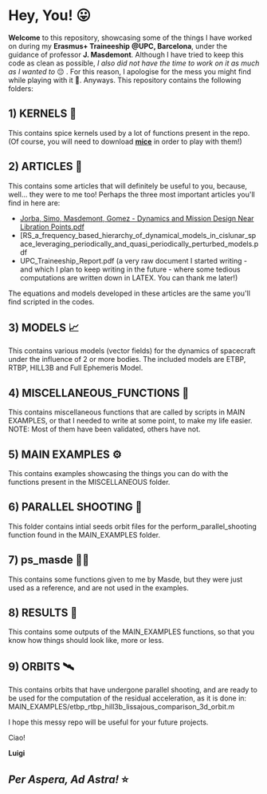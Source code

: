 # Hey, You! 😛 
**Welcome** to this repository, showcasing some of the things I have worked on during my **Erasmus+ Traineeship** **@UPC, Barcelona**, under the guidance of professor **J. Masdemont**. 
Although I have tried to keep this code as clean as possible, _I also did not have the time to work on it as much as I wanted to_ 😔 . 
For this reason, I apologise for the mess you might find while playing with it 👀.
Anyways. 
This repository contains the following folders:
## 1) KERNELS 🚀
  This contains spice kernels used by a lot of functions present in the repo. (Of course, you will need to download [**mice**](https://naif.jpl.nasa.gov/pub/naif/toolkit//MATLAB/PC_Windows_VisualC_MATLAB9.x_64bit/packages/README) in order to play with them!)
## 2) ARTICLES 📖
  This contains some articles that will definitely be useful to you, because, well... they were to me too!
  Perhaps the three most important articles you'll find in here are:
  - [Jorba, Simo, Masdemont, Gomez - Dynamics and Mission Design Near Libration Points.pdf](https://www.researchgate.net/publication/33421338_Dynamics_and_mission_design_near_libration_points_advanced_methods_for_collinear_points)
  - [RS_a_frequency_based_hierarchy_of_dynamical_models_in_cislunar_space_leveraging_periodically_and_quasi_periodically_perturbed_models.pdf
  - UPC_Traineeship_Report.pdf (a very raw document I started writing - and which I plan to keep writing in the future - where some tedious computations are written down in LATEX. You can thank me later!)

  The equations and models developed in these articles are the same you'll find scripted in the codes. 
## 3) MODELS 📈
  This contains various models (vector fields) for the dynamics of spacecraft under the influence of 2 or more bodies. 
  The included models are ETBP, RTBP, HILL3B and Full Ephemeris Model.
## 4) MISCELLANEOUS_FUNCTIONS 🧪
  This contains miscellaneous functions that are called by scripts in MAIN EXAMPLES, or that I needed to write at some point, to make my life easier. 
  NOTE: Most of them have been validated, others have not. 
## 5) MAIN EXAMPLES ⚙️
  This contains examples showcasing the things you can do with the functions present in the MISCELLANEOUS folder.
## 6) PARALLEL SHOOTING 🔫
  This folder contains intial seeds orbit files for the perform_parallel_shooting function found in the MAIN_EXAMPLES folder.
## 7) ps_masde 🔫🔫
  This contains some functions given to me by Masde, but they were just used as a reference, and are not used in the examples.
## 8) RESULTS 💯
  This contains some outputs of the MAIN_EXAMPLES functions, so that you know how things should look like, more or less.
## 9) ORBITS 🛰️
  This contains orbits that have undergone parallel shooting, and are ready to be used for the computation of the residual acceleration, as it is done in: MAIN_EXAMPLES/etbp_rtbp_hill3b_lissajous_comparison_3d_orbit.m

I hope this messy repo will be useful for your future projects. 

Ciao!

**Luigi**

## *Per Aspera, Ad Astra!* ⭐

